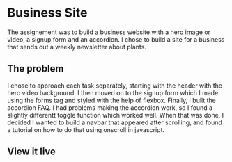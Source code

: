 # Business Site

The assignement was to build a business website with a hero image or video, a signup form and an accordion. I chose to build a site for a business that sends out a weekly newsletter about plants. 



## The problem

I chose to approach each task separately, starting with the header with the hero video background. I then moved on to the signup form which I made using the forms tag and styled with the help of flexbox. Finally, I built the accordion FAQ. I had problems making the accordion work, so I found a slightly differentt toggle function which worked well. When that was done, I decided I wanted to build a navbar that appeared after scrolling, and found a tutorial on how to do that using onscroll in javascript.

## View it live


